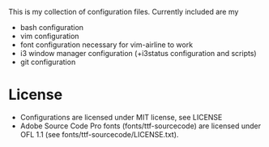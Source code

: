 This is my collection of configuration files. Currently included are my

* bash configuration
* vim configuration
* font configuration necessary for vim-airline to work
* i3 window manager configuration (+i3status configuration and scripts)
* git configuration

License
=======

* Configurations are licensed under MIT license, see LICENSE
* Adobe Source Code Pro fonts (fonts/ttf-sourcecode) are licensed under OFL
  1.1 (see fonts/ttf-sourcecode/LICENSE.txt).
